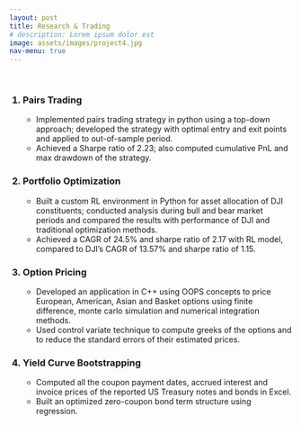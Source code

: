 ```yaml
---
layout: post
title: Research & Trading
# description: Lorem ipsum dolor est
image: assets/images/project4.jpg
nav-menu: true
---
```

<br>
<!-- Main -->
<div id="main" class="alt">
<ol>
<h3 id="content"> <li> Pairs Trading </li></h3>
<ul>
<li>Implemented pairs trading strategy in python using a top-down approach; developed the strategy with optimal entry and exit points and applied to out-of-sample period.</li>
<li>Achieved a Sharpe ratio of 2.23; also computed cumulative PnL and max drawdown of the strategy. </li>
</ul>
<h3 id="content"> <li> Portfolio Optimization </li></h3>
<ul>
<li>Built a custom RL environment in Python for asset allocation of DJI constituents; conducted analysis during bull and bear market periods and compared the results with performance of DJI and traditional optimization methods.
</li>
<li>Achieved a CAGR of 24.5% and sharpe ratio of 2.17 with RL model, compared to DJI’s CAGR of 13.57% and sharpe ratio of 1.15. </li>
</ul>
<h3 id="content"> <li> Option Pricing </li></h3>
<ul>
<li>Developed an application in C++ using OOPS concepts to price European, American, Asian and Basket options using finite
difference, monte carlo simulation and numerical integration methods.
</li>
<li>Used control variate technique to compute greeks of the options and to reduce the standard errors of their estimated prices. </li>
</ul>
<h3 id="content"> <li> Yield Curve Bootstrapping </li></h3>
<ul>
<li>Computed all the coupon payment dates, accrued interest and invoice prices of the reported US Treasury notes and bonds in Excel.
</li>
<li>Built an optimized zero-coupon bond term structure using regression. </li>
</ul>
</ol>

<!-- Donec eget ex magna. Interdum et malesuada fames ac ante ipsum primis in faucibus. Pellentesque venenatis dolor imperdiet dolor mattis sagittis. Praesent rutrum sem diam, vitae egestas enim auctor sit amet. Pellentesque leo mauris, consectetur id ipsum sit amet, fergiat. Pellentesque in mi eu massa lacinia malesuada et a elit. Donec urna ex, lacinia in purus ac, pretium pulvinar mauris. Curabitur sapien risus, commodo eget turpis at, elementum convallis elit. Pellentesque enim turpis, hendrerit.

Lorem ipsum dolor sit amet, consectetur adipiscing elit. Duis dapibus rutrum facilisis. Class aptent taciti sociosqu ad litora torquent per conubia nostra, per inceptos himenaeos. Etiam tristique libero eu nibh porttitor fermentum. Nullam venenatis erat id vehicula viverra. Nunc ultrices eros ut ultricies condimentum. Mauris risus lacus, blandit sit amet venenatis non, bibendum vitae dolor. Nunc lorem mauris, fringilla in aliquam at, euismod in lectus. Pellentesque habitant morbi tristique senectus et netus et malesuada fames ac turpis egestas. In non lorem sit amet elit placerat maximus. Pellentesque aliquam maximus risus, vel sed vehicula.

Interdum et malesuada fames ac ante ipsum primis in faucibus. Pellentesque venenatis dolor imperdiet dolor mattis sagittis. Praesent rutrum sem diam, vitae egestas enim auctor sit amet. Pellentesque leo mauris, consectetur id ipsum sit amet, fersapien risus, commodo eget turpis at, elementum convallis elit. Pellentesque enim turpis, hendrerit tristique lorem ipsum dolor. -->

</div>